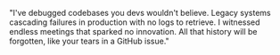 "I've debugged codebases you devs wouldn't believe. Legacy systems cascading failures in production with no logs to retrieve.
I witnessed endless meetings that sparked no innovation. All that history will be forgotten, like your tears in a GitHub issue."

<!--
**leodutra/leodutra** is a ✨ _special_ ✨ repository because its `README.md` (this file) appears on your GitHub profile.

Here are some ideas to get you started:

- 🔭 I’m currently working on ...
- 🌱 I’m currently learning ...
- 👯 I’m looking to collaborate on ...
- 🤔 I’m looking for help with ...
- 💬 Ask me about ...
- 📫 How to reach me: ...
- 😄 Pronouns: ...
- ⚡ Fun fact: ...
-->
